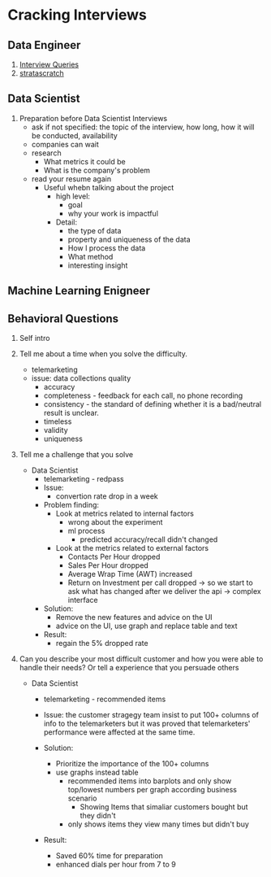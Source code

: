 # **Cracking Interviews**

## **Data Engineer**

1. [Interview Queries](https://www.interviewquery.com/questions/post-successv)
2. [stratascratch](https://platform.stratascratch.com/coding?questionType=1%2C2%2C3&company=5&curated_filter=&is_correct_solution=&is_bookmarked=&is_freemium=&in_depth_solution=&difficulty=&python=&filters=&page=1&page_size=25)

## **Data Scientist**

1. Preparation before Data Scientist Interviews
    - ask if not specified: the topic of the interview, how long, how it will be conducted, availability
    - companies can wait
    - research
        - What metrics it could be
        - What is the company's problem
    - read your resume again
        - Useful whebn talking about the project
            - high level:
                - goal
                - why your work is impactful
            - Detail:
                - the type of data
                - property and uniqueness of the data
                - How I process the data
                - What method
                - interesting insight

## **Machine Learning Enigneer**

## Behavioral Questions

1. Self intro
2. Tell me about a time when you solve the difficulty.
    - telemarketing
    - issue: data collections quality
        - accuracy
        - completeness - feedback for each call, no phone recording
        - consistency - the standard of defining whether it is a bad/neutral result is unclear.
        - timeless
        - validity
        - uniqueness

3. Tell me a challenge that you solve
    - Data Scientist
        - telemarketing - redpass
        - Issue:
            - convertion rate drop in a week
        - Problem finding:
            - Look at metrics related to internal factors
                - wrong about the experiment
                - ml process
                    - predicted accuracy/recall didn't changed
            - Look at the metrics related to external factors
                - Contacts Per Hour dropped
                - Sales Per Hour dropped
                - Average Wrap Time (AWT) increased
                - Return on Investment per call dropped
                -> so we start to ask what has changed after we deliver the api
                    -> complex interface
        - Solution:
            - Remove the new features and advice on the UI
            - advice on the UI, use graph and replace table and text
        - Result:
            - regain the 5% dropped rate

4. Can you describe your most difficult customer and how you were able to handle their needs? Or tell a experience that you persuade others
    - Data Scientist
        - telemarketing - recommended items
        - Issue:
            the customer stragegy team insist to put 100+ columns of info to the telemarketers but it was proved that telemarketers' performance were affected at the same time.
        - Solution:
            - Prioritize the importance of the 100+ columns
            - use graphs instead table
                - recommended items into barplots and only show top/lowest numbers per graph according business scenario
                    - Showing Items that simaliar customers bought but they didn't
                - only shows items they view many times but didn't buy

        - Result:
            - Saved 60% time for preparation
            - enhanced dials per hour from 7 to 9
